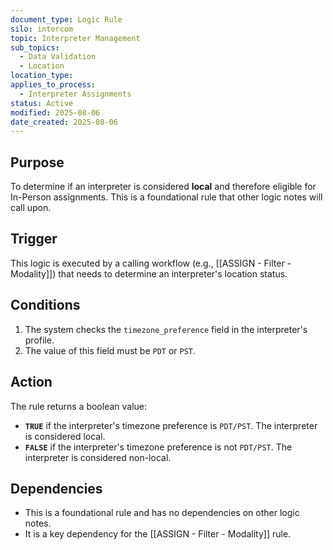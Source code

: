 ```yaml
---
document_type: Logic Rule
silo: intercom
topic: Interpreter Management
sub_topics: 
  - Data Validation
  - Location
location_type:
applies_to_process:
  - Interpreter Assignments
status: Active
modified: 2025-08-06
date_created: 2025-08-06
---
```


## Purpose
To determine if an interpreter is considered **local** and therefore eligible for In-Person assignments. This is a foundational rule that other logic notes will call upon.

## Trigger
This logic is executed by a calling workflow (e.g., [[ASSIGN - Filter - Modality]]) that needs to determine an interpreter's location status.

## Conditions
1. The system checks the `timezone_preference` field in the interpreter's profile.
2. The value of this field must be `PDT` or `PST`.

## Action
The rule returns a boolean value:
- **`TRUE`** if the interpreter's timezone preference is `PDT/PST`. The interpreter is considered local.
- **`FALSE`** if the interpreter's timezone preference is not `PDT/PST`. The interpreter is considered non-local.

## Dependencies
- This is a foundational rule and has no dependencies on other logic notes.
- It is a key dependency for the [[ASSIGN - Filter - Modality]] rule.